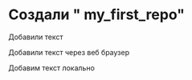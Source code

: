 # Создали " my_first_repo" 

Добавили текст 

Добавили текст через веб браузер

Добавим текст локально

